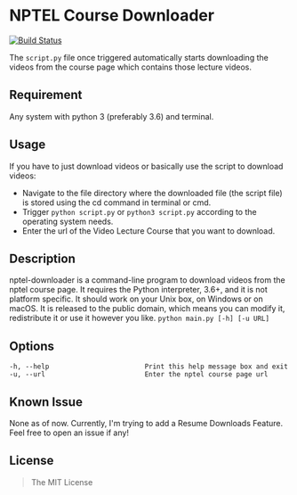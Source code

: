 # NPTEL Course Downloader
[![Build Status](https://travis-ci.org/dewanshrawat15/nptel-downloader.svg?branch=master)](https://travis-ci.org/dewanshrawat15/nptel-downloader)

The ```script.py``` file once triggered automatically starts downloading the videos from the course page which contains those lecture videos.

## Requirement
Any system with python 3 (preferably 3.6) and terminal.

## Usage
If you have to just download videos or basically use the script to download videos:
- Navigate to the file directory where the downloaded file (the script file) is stored using the cd command in terminal or cmd.
- Trigger ```python script.py``` or ```python3 script.py``` according to the operating system needs.
- Enter the url of the Video Lecture Course that you want to download.

## Description
nptel-downloader is a command-line program to download videos from the nptel course page. It requires the Python interpreter, 3.6+, and it is not platform specific. It should work on your Unix box, on Windows or on macOS. It is released to the public domain, which means you can modify it, redistribute it or use it however you like.
```python main.py [-h] [-u URL]```

## Options
```
-h, --help                        Print this help message box and exit
-u, --url                         Enter the nptel course page url
```
## Known Issue
None as of now. Currently, I'm trying to add a Resume Downloads Feature. Feel free to open an issue if any!

## License
> The MIT License

